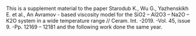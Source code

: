 This is a supplement material to the paper Starodub K., Wu G., Yazhenskikh E. et al., An Avramov - based viscosity model for the SiO2 – Al2O3 – Na2O – K2O system in a wide temperature range // Ceram. Int. -2019. -Vol. 45, issue 9. -Pp. 12169 – 12181 and the following work done the same year.
